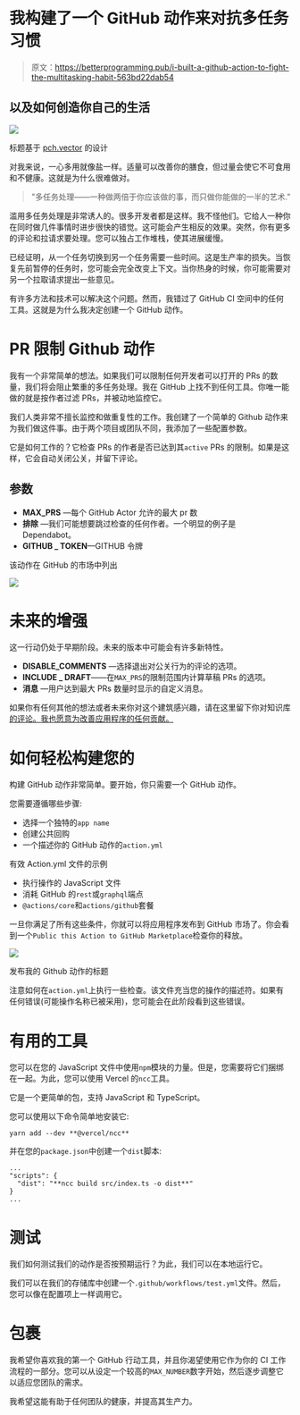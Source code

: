 # 我构建了一个 GitHub 动作来对抗多任务习惯

> 原文：<https://betterprogramming.pub/i-built-a-github-action-to-fight-the-multitasking-habit-563bd22dab54>

## 以及如何创造你自己的生活

![](img/598b6a1a5add8177507a3e0764ab6389.png)

标题基于 [pch.vector](http://www.freepik.com) 的设计

对我来说，一心多用就像盐一样。适量可以改善你的膳食，但过量会使它不可食用和不健康。这就是为什么很难做对。

> "多任务处理——一种做两倍于你应该做的事，而只做你能做的一半的艺术."

滥用多任务处理是非常诱人的。很多开发者都是这样。我不怪他们。它给人一种你在同时做几件事情时进步很快的错觉。这可能会产生相反的效果。突然，你有更多的评论和拉请求要处理。您可以独占工作堆栈，使其进展缓慢。

已经证明，从一个任务切换到另一个任务需要一些时间。这是生产率的损失。当恢复先前暂停的任务时，您可能会完全改变上下文。当你热身的时候，你可能需要对另一个拉取请求提出一些意见。

有许多方法和技术可以解决这个问题。然而，我错过了 GitHub CI 空间中的任何工具。这就是为什么我决定创建一个 GitHub 动作。

# PR 限制 Github 动作

我有一个非常简单的想法。如果我们可以限制任何开发者可以打开的 PRs 的数量，我们将会阻止繁重的多任务处理。我在 GitHub 上找不到任何工具。你唯一能做的就是按作者过滤 PRs，并被动地监控它。

我们人类非常不擅长监控和做重复性的工作。我创建了一个简单的 Github 动作来为我们做这件事。由于两个项目或团队不同，我添加了一些配置参数。

它是如何工作的？它检查 PRs 的作者是否已达到其`active` PRs 的限制。如果是这样，它会自动关闭公关，并留下评论。

## 参数

*   **MAX_PRS** —每个 GitHub Actor 允许的最大 pr 数
*   **排除** —我们可能想要跳过检查的任何作者。一个明显的例子是 Dependabot。
*   **GITHUB _ TOKEN**—GITHUB 令牌

该动作在 GitHub 的市场中列出

![](img/230860eb2bed43aa68f7432377bd3028.png)

# 未来的增强

这一行动仍处于早期阶段。未来的版本中可能会有许多新特性。

*   **DISABLE_COMMENTS** —选择退出对公关行为的评论的选项。
*   **INCLUDE _ DRAFT**——在`MAX_PRS`的限制范围内计算草稿 PRs 的选项。
*   **消息** —用户达到最大 PRs 数量时显示的自定义消息。

如果你有任何其他的想法或者未来你对这个建筑感兴趣，请在这里留下你对知识库[的评论。我也愿意为改善应用程序的任何贡献。](https://github.com/dioxmio/ga_pr-limit)

# 如何轻松构建您的

构建 GitHub 动作非常简单。要开始，你只需要一个 GitHub 动作。

您需要遵循哪些步骤:

*   选择一个独特的`app name`
*   创建公共回购
*   一个描述你的 GitHub 动作的`action.yml`

有效 Action.yml 文件的示例

*   执行操作的 JavaScript 文件
*   消耗 GitHub 的`rest`或`graphql`端点
*   `@actions/core`和`actions/github`套餐

一旦你满足了所有这些条件，你就可以将应用程序发布到 GitHub 市场了。你会看到一个`Public this Action to GitHub Marketplace`检查你的释放。

![](img/69dd8d8d1fbd9e4c860f9e2bb1ddddf9.png)

发布我的 Github 动作的标题

注意如何在`action.yml`上执行一些检查。该文件充当您的操作的描述符。如果有任何错误(可能操作名称已被采用)，您可能会在此阶段看到这些错误。

# 有用的工具

您可以在您的 JavaScript 文件中使用`npm`模块的力量。但是，您需要将它们捆绑在一起。为此，您可以使用 Vercel 的`ncc`工具。

它是一个更简单的包，支持 JavaScript 和 TypeScript。

您可以使用以下命令简单地安装它:

```
yarn add --dev **@vercel/ncc**
```

并在您的`package.json`中创建一个`dist`脚本:

```
...
"scripts": {
  "dist": "**ncc build src/index.ts -o dist**"
}
...
```

# 测试

我们如何测试我们的动作是否按预期运行？为此，我们可以在本地运行它。

我们可以在我们的存储库中创建一个`.github/workflows/test.yml`文件。然后，您可以像在配置项上一样调用它。

# 包裹

我希望你喜欢我的第一个 GitHub 行动工具，并且你渴望使用它作为你的 CI 工作流程的一部分。您可以从设定一个较高的`MAX_NUMBER`数字开始，然后逐步调整它以适应您团队的需求。

我希望这能有助于任何团队的健康，并提高其生产力。